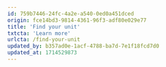 ```yaml
---
id: 759b7446-24fc-4a2e-a540-0ed0a451dced
origin: fce14bd3-9814-4361-96f3-adf80e029e77
title: 'Find your unit'
txtcta: 'Learn more'
urlcta: /find-your-unit
updated_by: b357ad0e-1acf-4788-ba7d-7e1f18fcd7d0
updated_at: 1714529873
---
```

